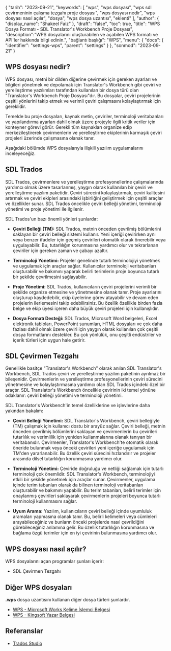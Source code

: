 {
"tarih": "2023-09-21",
  "keywords": [
"wps",
"wps dosyası",
"wps sdl çevirmeninin çalışma tezgahı proje dosyası",
"wps dosyası nedir",
"wps dosyası nasıl açılır",
"dosya",
"wps dosya uzantısı",
"eklenti"
],
  "author": {
"display_name": "Shakeel Faiz"
},
"draft": "false",
"toc": true,
"title": "WPS Dosya Formatı - SDL Translator's Workbench Proje Dosyası",
  "description":"WPS dosyalarını oluşturabilen ve açabilen WPS formatı ve API'ler hakkında bilgi edinin.",
"bağlantı başlığı": "WPS",
  "menu": {
    "docs": {
      "identifier": "settings-wps",
      "parent": "settings"
}
},
"sonmod": "2023-09-21"
}

## WPS dosyası nedir?

WPS dosyası, metni bir dilden diğerine çevirmek için gereken ayarları ve bilgileri yönetmek ve depolamak için Translator's Workbench gibi çeviri ve yerelleştirme yazılımları tarafından kullanılan bir dosya türü olan "Translator's Workbench Proje Dosyası"dır. Bu dosyalar, çeviri projelerinin çeşitli yönlerini takip etmek ve verimli çeviri çalışmasını kolaylaştırmak için gereklidir.

Temelde bu proje dosyaları, kaynak metin, çeviriler, terminoloji veritabanları ve yapılandırma ayarları dahil olmak üzere projeyle ilgili kritik veriler için konteyner görevi görür. Gerekli tüm kaynakları organize edip merkezileştirerek çevirmenlerin ve yerelleştirme ekiplerinin karmaşık çeviri projeleri üzerinde çalışmasına olanak tanır.

Aşağıdaki bölümde WPS dosyalarıyla ilişkili yazılım uygulamalarını inceleyeceğiz.

## SDL Trados

SDL Trados, çevirmenlere ve yerelleştirme profesyonellerine çalışmalarında yardımcı olmak üzere tasarlanmış, yaygın olarak kullanılan bir çeviri ve yerelleştirme yazılım paketidir. Çeviri sürecini kolaylaştırmak, çeviri kalitesini artırmak ve çeviri ekipleri arasındaki işbirliğini geliştirmek için çeşitli araçlar ve özellikler sunar. SDL Trados öncelikle çeviri belleği yönetimi, terminoloji yönetimi ve proje yönetimi ile ilgilenir.

SDL Trados'un bazı önemli yönleri şunlardır:

- **Çeviri Belleği (TM):** SDL Trados, metnin önceden çevrilmiş bölümlerini saklayan bir çeviri belleği sistemi kullanır. Yeni içeriği çevirirken aynı veya benzer ifadeler için geçmiş çevirileri otomatik olarak önerebilir veya uygulayabilir. Bu, tutarlılığın korunmasına yardımcı olur ve tekrarlanan çeviriler için gereken zaman ve çabayı azaltır.

- **Terminoloji Yönetimi:** Projeler genelinde tutarlı terminolojiyi yönetmek ve uygulamak için araçlar sağlar. Kullanıcılar terminoloji veritabanları oluşturabilir ve bakımını yaparak belirli terimlerin proje boyunca tutarlı bir şekilde çevrilmesini sağlayabilir.

- **Proje Yönetimi:** SDL Trados, kullanıcıların çeviri projelerini verimli bir şekilde organize etmesine ve yönetmesine olanak tanır. Proje ayarlarını oluşturup kaydedebilir, ekip üyelerine görev atayabilir ve devam eden projelerin ilerlemesini takip edebilirsiniz. Bu özellik özellikle birden fazla belge ve ekip üyesi içeren daha büyük çeviri projeleri için kullanışlıdır.

- **Dosya Formatı Desteği:** SDL Trados, Microsoft Word belgeleri, Excel elektronik tabloları, PowerPoint sunumları, HTML dosyaları ve çok daha fazlası dahil olmak üzere çeviri için yaygın olarak kullanılan çok çeşitli dosya formatlarını destekler. Bu çok yönlülük, onu çeşitli endüstriler ve içerik türleri için uygun hale getirir.

## SDL Çevirmen Tezgahı

Genellikle basitçe "Translator's Workbench" olarak anılan SDL Translator's Workbench, SDL Trados çeviri ve yerelleştirme yazılım paketinin ayrılmaz bir bileşenidir. Çevirmenlerin ve yerelleştirme profesyonellerinin çeviri sürecini yönetmesine ve kolaylaştırmasına yardımcı olan SDL Trados içindeki özel bir araçtır. SDL Translator's Workbench öncelikle çevirinin iki temel yönüne odaklanır: çeviri belleği yönetimi ve terminoloji yönetimi.

SDL Translator's Workbench'in temel özelliklerine ve işlevlerine daha yakından bakalım:

- **Çeviri Belleği Yönetimi:** SDL Translator's Workbench, çeviri belleğiyle (TM) çalışmak için kullanıcı dostu bir arayüz sağlar. Çeviri belleği, metnin önceden çevrilmiş bölümlerini saklayan ve çevirmenlerin bu çevirileri tutarlılık ve verimlilik için yeniden kullanmalarına olanak tanıyan bir veritabanıdır. Çevirmenler, Translator's Workbench'te otomatik olarak öneride bulunmak veya önceki çevirileri yeni içeriğe uygulamak için TM'den yararlanabilir. Bu özellik çeviri sürecini hızlandırır ve projeler arasında dilsel tutarlılığın korunmasına yardımcı olur.

- **Terminoloji Yönetimi:** Çeviride doğruluğu ve netliği sağlamak için tutarlı terminoloji çok önemlidir. SDL Translator's Workbench, terminolojiyi etkili bir şekilde yönetmek için araçlar sunar. Çevirmenler, uygulama içinde terim tabanları olarak da bilinen terminoloji veritabanları oluşturabilir ve bakımını yapabilir. Bu terim tabanları, belirli terimler için onaylanmış çevirileri saklayarak çevirmenlerin projeleri boyunca tutarlı terminoloji kullanmasını sağlar.

- **Uyum Arama:** Yazılım, kullanıcıların çeviri belleği içinde uyumluluk aramaları yapmasına olanak tanır. Bu, belirli kelimeleri veya cümleleri arayabileceğiniz ve bunların önceki projelerde nasıl çevrildiğini görebileceğiniz anlamına gelir. Bu özellik tutarlılığın korunmasına ve bağlama özgü terimler için en iyi çevirinin bulunmasına yardımcı olur.

## WPS dosyası nasıl açılır?

WPS dosyalarını açan programlar şunları içerir:

- SDL Çevirmen Tezgahı

## Diğer WPS dosyaları

**.wps** dosya uzantısını kullanan diğer dosya türleri şunlardır.

- [WPS - Microsoft Works Kelime İşlemci Belgesi](/tr/word-processing/wps/)
- [WPS - Kingsoft Yazar Belgesi](/tr/word-processing/wps-kingsoft/)

## Referanslar
* [Trados Studio](https://en.wikipedia.org/wiki/Trados_Studio)

